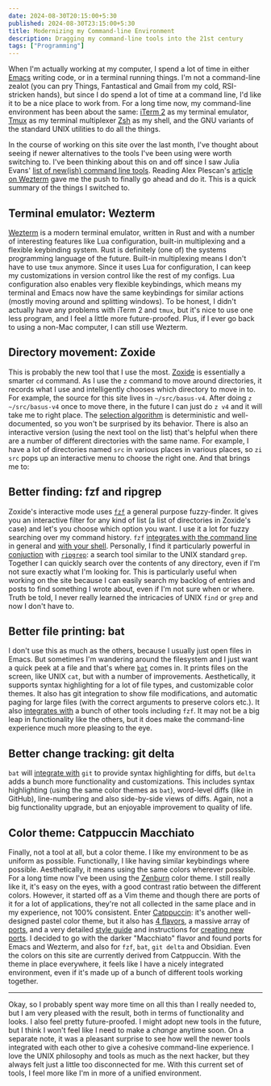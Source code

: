 ```yaml
---
date: 2024-08-30T20:15:00+5:30
published: 2024-08-30T23:15:00+5:30
title: Modernizing my Command-line Environment
description: Dragging my command-line tools into the 21st century
tags: ["Programming"]
---
```


When I'm actually working at my computer, I spend a lot of time in either
[Emacs](/journal/tags/emacs) writing code, or in a terminal running things. I'm
not a command-line zealot (you can pry Things, Fantastical and Gmail from my
cold, RSI-stricken hands), but since I do spend a lot of time at a command line,
I'd like it to be a nice place to work from. For a long time now, my
command-line environment has been about the same: [iTerm 2](http://iterm2.com/)
as my terminal emulator, [Tmux](https://tmux.sh) as my terminal multiplexer
[Zsh](https://www.zsh.org) as my shell, and the GNU variants of the standard
UNIX utilities to do all the things.

In the course of working on this site over the last month, I've thought about
seeing if newer alternatives to the tools I've been using were worth switching
to. I've been thinking about this on and off since I saw Julia Evans' [list of
new(ish) command line
tools](https://jvns.ca/blog/2022/04/12/a-list-of-new-ish--command-line-tools/).
Reading Alex Plescan's [article on
Wezterm](https://alexplescan.com/posts/2024/08/10/wezterm/) gave me the push to
finally go ahead and do it. This is a quick summary of the things I switched to.

## Terminal emulator: Wezterm

[Wezterm](https://wezfurlong.org/wezterm/) is a modern terminal emulator,
written in Rust and with a number of interesting features like Lua
configuration, built-in multiplexing and a flexible keybinding system. Rust is
definitely (one of) the systems programming language of the future. Built-in
multiplexing means I don't have to use `tmux` anymore. Since it uses Lua for
configuration, I can keep my customizations in version control like the rest of
my configs. Lua configuration also enables very flexible keybindings, which
means my terminal and Emacs now have the same keybindings for similar actions
(mostly moving around and splitting windows). To be honest, I didn't actually
have any problems with iTerm 2 and `tmux`, but it's nice to use one less
program, and I feel a little more future-proofed. Plus, if I ever go back to
using a non-Mac computer, I can still use Wezterm.

## Directory movement: Zoxide

This is probably the new tool that I use the most. [
Zoxide](https://github.com/ajeetdsouza/zoxide) is essentially a smarter `cd`
command. As I use the `z` command to move around directories, it records what I
use and intelligently chooses which directory to move in to. For example, the
source for this site lives in `~/src/basus-v4`. After doing `z ~/src/basus-v4`
once to move there, in the future I can just do `z v4` and it will take me to
right place. The [selection
algorithm](https://github.com/ajeetdsouza/zoxide/wiki/Algorithm) is
deterministic and well-documented, so you won't be surprised by its behavior.
There is also an interactive version (using the next tool on the list) that's
helpful when there are a number of different directories with the same name. For
example, I have a lot of directories named `src` in various places in various
places, so `zi src` pops up an interactive menu to choose the right one. And
that brings me to:

## Better finding: fzf and ripgrep

Zoxide's interactive mode uses [`fzf`](https://junegunn.github.io/fzf/) a
general purpose fuzzy-finder. It gives you an interactive filter for any kind of
list (a list of directories in Zoxide's case) and let's you choose which option
you want. I use it a lot for fuzzy searching over my command history. `fzf`
[integrates with the command
line](https://github.com/junegunn/fzf#key-bindings-for-command-line) in general
and [with your
shell](https://github.com/junegunn/fzf#fuzzy-completion-for-bash-and-zsh).
Personally, I find it particularly powerful in
[conjuction](https://github.com/junegunn/fzf/blob/master/ADVANCED.md#ripgrep-integration)
with [`ripgrep`](https://github.com/BurntSushi/ripgrep): a search tool similar
to the UNIX standard `grep`. Together I can quickly search over the contents of
any directory, even if I'm not sure exactly what I'm looking for. This is
particularly useful when working on the site because I can easily search my
backlog of entries and posts to find something I wrote about, even if I'm not
sure when or where. Truth be told, I never really learned the intricacies of
UNIX `find` or `grep` and now I don't have to.

## Better file printing: bat

I don't use this as much as the others, because I usually just open files in
Emacs. But sometimes I'm wandering around the filesystem and I just want a quick
peek at a file and that's where [`bat`](https://github.com/sharkdp/bat) comes
in. It prints files on the screen, like UNIX `cat`, but with a number of
improvements. Aesthetically, it supports syntax highlighting for a lot of file
types, and customizable color themes. It also has git integration to show file
modifications, and automatic paging for large files (with the correct arguments
to preserve colors etc.). It also [integrates
with](https://github.com/sharkdp/bat#integration-with-other-tools) a bunch of
other tools including `fzf`. It may not be a big leap in functionality like the
others, but it does make the command-line experience much more pleasing to the
eye.

## Better change tracking: git delta

`bat` will [integrate with](https://github.com/sharkdp/bat#git-diff) `git` to
provide syntax highlighting for diffs, but `delta` adds a bunch more
functionality and customizations. This includes syntax highlighting (using the
same color themes as `bat`), word-level diffs (like in GitHub), line-numbering
and also side-by-side views of diffs. Again, not a big functionality upgrade,
but an enjoyable improvement to quality of life.

## Color theme: Catppuccin Macchiato

Finally, not a tool at all, but a color theme. I like my environment to be as
uniform as possible. Functionally, I like having similar keybindings where
possible. Aesthetically, it means using the same colors wherever possible. For a
long time now I've been using the [Zenburn](https://kippura.org/zenburnpage/)
color theme. I still really like it, it's easy on the eyes, with a good contrast
ratio between the different colors. However, it started off as a Vim theme and
though there are ports of it for a lot of applications, they're not all
collected in the same place and in my experience, not 100% consistent. Enter
[Catppuccin](https://catppuccin.com): it's another well-designed pastel color
theme, but it also has [4
flavors](https://github.com/catppuccin/catppuccin#-palette), a massive array of
[ports](https://catppuccin.com/ports), and a very detailed [style
guide](https://github.com/catppuccin/catppuccin/blob/main/docs/style-guide.md)
and instructions for [creating new
ports](https://github.com/catppuccin/catppuccin/blob/main/docs/port-creation.md).
I decided to go with the darker "Macchiato" flavor and found ports for Emacs and
Wezterm, and also for `fzf`, `bat`, `git delta` and Obsidian. Even the colors on
this site are currently derived from Catppuccin. With the theme in place
everywhere, it feels like I have a nicely integrated environment, even if it's
made up of a bunch of different tools working together.

---

Okay, so I probably spent way more time on all this than I really needed to, but
I am very pleased with the result, both in terms of functionality and looks. I
also feel pretty future-proofed. I might adopt new tools in the future, but I
think I won't feel like I need to make a _change_ anytime soon. On a separate
note, it was a pleasant surprise to see how well the newer tools integrated with
each other to give a cohesive command-line experience. I love the UNIX
philosophy and tools as much as the next hacker, but they always felt just a
little too disconnected for me. With this current set of tools, I feel more like
I'm in more of a unified environment.
